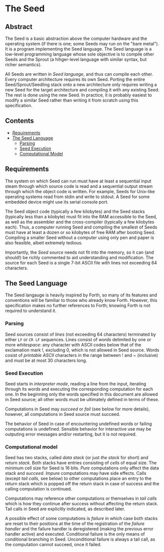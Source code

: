 # The Seed

## Abstract

The Seed is a basic abstraction above the computer 
hardware and the operating system (if there is one; some 
Seeds may run on the "bare metal"). It is a program 
implementing the Seed language. The Seed language is a 
low-level programming language whose sole objective is 
to compile other Seeds and the Sprout (a hihger-level 
language with similar syntax, but richer semantics).

All Seeds are written in *Seed language*, and thus can 
compile each other. Every computer architecture requires 
its own Seed. Porting the entire Seed/Sprout/Seedling 
stack onto a new architecture only requires writing a 
new Seed for the target architecture and compiling it 
with any existing Seed. The rest is done using the new 
Seed. In practice, it is probably easiest to modify a 
similar Seed rather than writing it from scratch using 
this specification.

## Contents

 * [Requirements](#requirements)
 * [The Seed Language](#the-seed-language)
   * [Parsing](#parsing)
   * [Seed Execution](#seed-execution)
   * [Computational Model](#computational-model)

## Requirements

The system on which Seed can run must have at least a 
sequential input steam through which source code is read 
and a sequential output stream through which the object 
code is written. For example, Seeds for Unix-like 
operating systems read from stdin and write to stdout. A 
Seed for some embedded device might use its serial 
console port.

The Seed object code (typically a few kilobytes) and the 
Seed stacks (typically less than a kilobyte) must fit 
into the RAM accessible to the Seed, as well as the 
assembler and the cross-compiler (typically a few 
kilobytes each). Thus, a computer running Seed and 
compiling the smallest of Seeds must have at least a 
dozen or so kilobytes of free RAM after booting Seed. 
Compiling a smaller Seed without a computer using only 
pen and paper is also feasible, albeit extremely 
tedious.

Importantly, the *Seed source* needs not fit into the 
memory, so it can (and should!) be richly commented to 
aid understanding and modification. The source for each 
Seed is a single 7-bit ASCII file with lines not 
exceeding 64 characters.

## The Seed Language

The Seed langauge is heavily inspired by Forth, so many 
of its features and conventions will be familiar to 
those who already know Forth. However, this 
specification makes no further references to Forth; 
knowing Forth is not required to understand it.

### Parsing

Seed sources consist of *lines* (not exceeding 64 
characters) terminated by either `LF` or `CR LF` sequences. 
Lines consist of *words* delimited by one or more 
*whitespace*: any character with ASCII codes below that of 
the exclamation mark !, excluding 0, which is not allowed 
in Seed source. Words cosist of *printable ASCII* 
characters in the range between ! and ~ (inclusive) and 
must be at most 30 characters long.

### Seed Execution

Seed starts in *interpreter mode*, reading a line from 
the input, iterating through its words and executing the 
corresponding computation for each one. In the beginning 
only the words specified in this document are allowed in 
Seed source; all other words must be ultimately defined in 
terms of these.

Computations in Seed may *succeed* or *fail* (see below 
for more details), however, all computations in Seed source 
must succeed.

The behavior of Seed in case of encountering undefined 
words or failing computations is undefined. Sensible 
behavior for interactive use may be outputing error 
messages and/or restarting, but it is not required.

### Computational model

Seed has two stacks, called *data stack* (or just *the 
stack* for short) and *return stack*. Both stacks have 
entries consisting of *cells* of equal size. The minimum 
cell size for Seed is 16 bits. *Pure* computations only 
affect the data stack and *succeed*. *Impure* 
computations may have side effects. Calls (except *tail 
calls*, see below) to other computations place an entry 
to the return stack which is popped off the return stack 
in case of success and the calling computation is 
continued.

Computations may reference other computations or 
themselves in *tail calls* which is how they continue 
after success without affecting the return stack. Tail 
calls in Seed are explicitly indicated, as described 
later.

A possible effect of some computations is *failure* in 
which case both stacks are reset to their positions at 
the time of the registration of the *failure handler* 
and the failure handler is deregistered (making the 
previous error handler active) and executed. Conditional 
failure is the only means of conditional branching in 
Seed. Unconditional failure is always a tail call, as 
the computation cannot succeed, once it failed.

